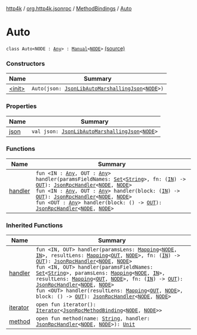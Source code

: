 [http4k](../../../index.md) / [org.http4k.jsonrpc](../../index.md) / [MethodBindings](../index.md) / [Auto](./index.md)

# Auto

`class Auto<NODE : `[`Any`](https://kotlinlang.org/api/latest/jvm/stdlib/kotlin/-any/index.html)`> : `[`Manual`](../-manual/index.md)`<`[`NODE`](index.md#NODE)`>` [(source)](https://github.com/http4k/http4k/blob/master/http4k-jsonrpc/src/main/kotlin/org/http4k/jsonrpc/MethodBindings.kt#L36)

### Constructors

| Name | Summary |
|---|---|
| [&lt;init&gt;](-init-.md) | `Auto(json: `[`JsonLibAutoMarshallingJson`](../../../org.http4k.format/-json-lib-auto-marshalling-json/index.md)`<`[`NODE`](index.md#NODE)`>)` |

### Properties

| Name | Summary |
|---|---|
| [json](json.md) | `val json: `[`JsonLibAutoMarshallingJson`](../../../org.http4k.format/-json-lib-auto-marshalling-json/index.md)`<`[`NODE`](index.md#NODE)`>` |

### Functions

| Name | Summary |
|---|---|
| [handler](handler.md) | `fun <IN : `[`Any`](https://kotlinlang.org/api/latest/jvm/stdlib/kotlin/-any/index.html)`, OUT : `[`Any`](https://kotlinlang.org/api/latest/jvm/stdlib/kotlin/-any/index.html)`> handler(paramsFieldNames: `[`Set`](https://kotlinlang.org/api/latest/jvm/stdlib/kotlin.collections/-set/index.html)`<`[`String`](https://kotlinlang.org/api/latest/jvm/stdlib/kotlin/-string/index.html)`>, fn: (`[`IN`](handler.md#IN)`) -> `[`OUT`](handler.md#OUT)`): `[`JsonRpcHandler`](../../-json-rpc-handler.md)`<`[`NODE`](index.md#NODE)`, `[`NODE`](index.md#NODE)`>`<br>`fun <IN : `[`Any`](https://kotlinlang.org/api/latest/jvm/stdlib/kotlin/-any/index.html)`, OUT : `[`Any`](https://kotlinlang.org/api/latest/jvm/stdlib/kotlin/-any/index.html)`> handler(block: (`[`IN`](handler.md#IN)`) -> `[`OUT`](handler.md#OUT)`): `[`JsonRpcHandler`](../../-json-rpc-handler.md)`<`[`NODE`](index.md#NODE)`, `[`NODE`](index.md#NODE)`>`<br>`fun <OUT : `[`Any`](https://kotlinlang.org/api/latest/jvm/stdlib/kotlin/-any/index.html)`> handler(block: () -> `[`OUT`](handler.md#OUT)`): `[`JsonRpcHandler`](../../-json-rpc-handler.md)`<`[`NODE`](index.md#NODE)`, `[`NODE`](index.md#NODE)`>` |

### Inherited Functions

| Name | Summary |
|---|---|
| [handler](../-manual/handler.md) | `fun <IN, OUT> handler(paramsLens: `[`Mapping`](../../-mapping/index.md)`<`[`NODE`](../-manual/index.md#NODE)`, `[`IN`](../-manual/handler.md#IN)`>, resultLens: `[`Mapping`](../../-mapping/index.md)`<`[`OUT`](../-manual/handler.md#OUT)`, `[`NODE`](../-manual/index.md#NODE)`>, fn: (`[`IN`](../-manual/handler.md#IN)`) -> `[`OUT`](../-manual/handler.md#OUT)`): `[`JsonRpcHandler`](../../-json-rpc-handler.md)`<`[`NODE`](../-manual/index.md#NODE)`, `[`NODE`](../-manual/index.md#NODE)`>`<br>`fun <IN, OUT> handler(paramsFieldNames: `[`Set`](https://kotlinlang.org/api/latest/jvm/stdlib/kotlin.collections/-set/index.html)`<`[`String`](https://kotlinlang.org/api/latest/jvm/stdlib/kotlin/-string/index.html)`>, paramsLens: `[`Mapping`](../../-mapping/index.md)`<`[`NODE`](../-manual/index.md#NODE)`, `[`IN`](../-manual/handler.md#IN)`>, resultLens: `[`Mapping`](../../-mapping/index.md)`<`[`OUT`](../-manual/handler.md#OUT)`, `[`NODE`](../-manual/index.md#NODE)`>, fn: (`[`IN`](../-manual/handler.md#IN)`) -> `[`OUT`](../-manual/handler.md#OUT)`): `[`JsonRpcHandler`](../../-json-rpc-handler.md)`<`[`NODE`](../-manual/index.md#NODE)`, `[`NODE`](../-manual/index.md#NODE)`>`<br>`fun <OUT> handler(resultLens: `[`Mapping`](../../-mapping/index.md)`<`[`OUT`](../-manual/handler.md#OUT)`, `[`NODE`](../-manual/index.md#NODE)`>, block: () -> `[`OUT`](../-manual/handler.md#OUT)`): `[`JsonRpcHandler`](../../-json-rpc-handler.md)`<`[`NODE`](../-manual/index.md#NODE)`, `[`NODE`](../-manual/index.md#NODE)`>` |
| [iterator](../-manual/iterator.md) | `open fun iterator(): `[`Iterator`](https://kotlinlang.org/api/latest/jvm/stdlib/kotlin.collections/-iterator/index.html)`<`[`JsonRpcMethodBinding`](../../-json-rpc-method-binding/index.md)`<`[`NODE`](../-manual/index.md#NODE)`, `[`NODE`](../-manual/index.md#NODE)`>>` |
| [method](../-manual/method.md) | `open fun method(name: `[`String`](https://kotlinlang.org/api/latest/jvm/stdlib/kotlin/-string/index.html)`, handler: `[`JsonRpcHandler`](../../-json-rpc-handler.md)`<`[`NODE`](../-manual/index.md#NODE)`, `[`NODE`](../-manual/index.md#NODE)`>): `[`Unit`](https://kotlinlang.org/api/latest/jvm/stdlib/kotlin/-unit/index.html) |
